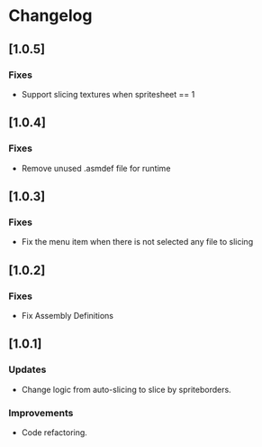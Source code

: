 # Changelog

## [1.0.5]
### Fixes
- Support slicing textures when spritesheet == 1

## [1.0.4]
### Fixes
- Remove unused .asmdef file for runtime

## [1.0.3]
### Fixes
- Fix the menu item when there is not selected any file to slicing

## [1.0.2]
### Fixes
- Fix Assembly Definitions

## [1.0.1]
### Updates
- Change logic from auto-slicing to slice by spriteborders.
### Improvements
- Code refactoring.
